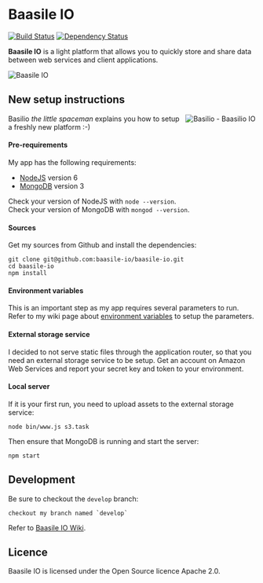 # Baasile IO

[![Build Status](https://travis-ci.org/baasile-io/baasile-io.svg?branch=master)](https://travis-ci.org/baasile-io/baasile-io) [![Dependency Status](https://dependencyci.com/github/baasile-io/baasile-io/badge)](https://dependencyci.com/github/baasile-io/baasile-io)

**Baasile IO** is a light platform that allows you to quickly store and share data between web services and client applications.

![Baasile IO](http://baasile.io/assets/img/github/baasile-io-github.png)

## New setup instructions

<img align="right" src="http://baasile.io/assets/img/github/basilio-github-topright.png" alt="Basilio - Baasilio IO"/>

Basilio *the little spaceman* explains you how to setup a freshly new platform :-)

#### Pre-requirements

My app has the following requirements:

- [NodeJS](https://nodejs.org/en/) version 6
- [MongoDB](https://www.mongodb.com/) version 3

Check your version of NodeJS with `node --version`.  
Check your version of MongoDB with `mongod --version`.

#### Sources

Get my sources from Github and install the dependencies:

```
git clone git@github.com:baasile-io/baasile-io.git
cd baasile-io
npm install
```

#### Environment variables

This is an important step as my app requires several parameters to run.  
Refer to my wiki page about [environment variables](https://github.com/baasile-io/baasile-io/wiki/Environment-variables) to setup the parameters.

#### External storage service

I decided to not serve static files through the application router, so that you need an external storage service to be setup. Get an account on Amazon Web Services and report your secret key and token to your environment.

#### Local server

If it is your first run, you need to upload assets to the external storage service:

```
node bin/www.js s3.task
```

Then ensure that MongoDB is running and start the server:

```
npm start
```

## Development

Be sure to checkout the `develop` branch:

```
checkout my branch named `develop`
```

Refer to [Baasile IO Wiki](https://github.com/baasile-io/baasile-io/wiki).

## Licence

Baasile IO is licensed under the Open Source licence Apache 2.0.